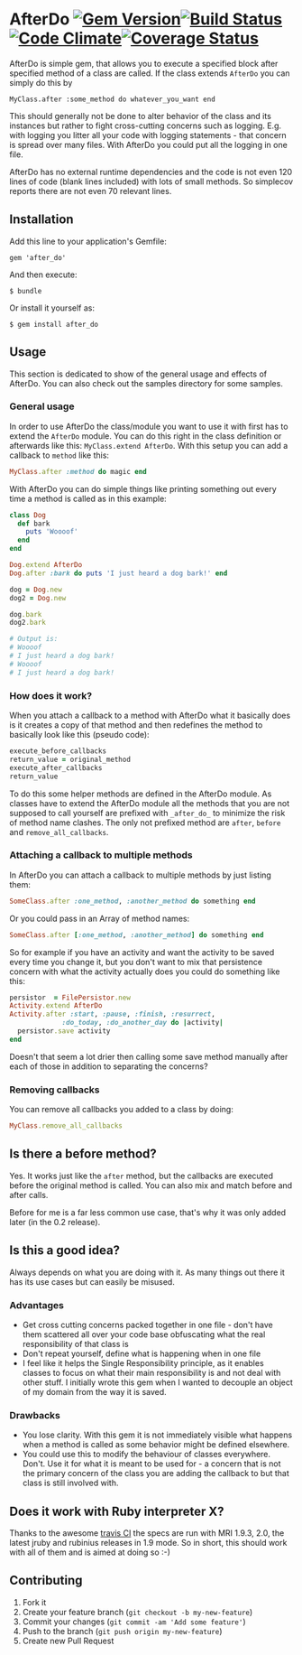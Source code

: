 # AfterDo [![Gem Version](https://badge.fury.io/rb/after_do.png)](http://badge.fury.io/rb/after_do)[![Build Status](https://travis-ci.org/PragTob/after_do.png?branch=master)](https://travis-ci.org/PragTob/after_do)[![Code Climate](https://codeclimate.com/github/PragTob/after_do.png)](https://codeclimate.com/github/PragTob/after_do)[![Coverage Status](https://coveralls.io/repos/PragTob/after_do/badge.png)](https://coveralls.io/r/PragTob/after_do)

AfterDo is simple gem, that allows you to execute a specified block after specified method of a class are called. If the class extends `AfterDo` you can simply do this by

```
MyClass.after :some_method do whatever_you_want end
```

This should generally not be done to alter behavior of the class and its instances but rather to fight cross-cutting concerns such as logging. E.g. with logging you litter all your code with logging statements - that concern is spread over many files. With AfterDo you could put all the logging in one file.

AfterDo has no external runtime dependencies and the code is not even 120 lines of code (blank lines included) with lots of small methods. So simplecov reports there are not even 70 relevant lines.

## Installation

Add this line to your application's Gemfile:

    gem 'after_do'

And then execute:

    $ bundle

Or install it yourself as:

    $ gem install after_do

## Usage

This section is dedicated to show of the general usage and effects of AfterDo. You can also check out the samples directory for some samples.

### General usage

In order to use AfterDo the class/module you want to use it with first has to extend the `AfterDo` module. You can do this right in the class definition or afterwards like this: `MyClass.extend AfterDo`.
With this setup you can add a callback to `method` like this:

```ruby
MyClass.after :method do magic end
```

With AfterDo you can do simple things like printing something out every time a method is called as in this example:

```ruby
class Dog
  def bark
    puts 'Woooof'
  end
end

Dog.extend AfterDo
Dog.after :bark do puts 'I just heard a dog bark!' end

dog = Dog.new
dog2 = Dog.new

dog.bark
dog2.bark

# Output is:
# Woooof
# I just heard a dog bark!
# Woooof
# I just heard a dog bark!

```

### How does it work?

When you attach a callback to a method with AfterDo what it basically does is it creates a copy of that method and then redefines the method to basically look like this (pseudo code):

```ruby
execute_before_callbacks
return_value = original_method
execute_after_callbacks
return_value
```

To do this some helper methods are defined in the AfterDo module. As classes have to extend the AfterDo module all the methods that you are not supposed to call yourself are prefixed with `_after_do_` to minimize the risk of method name clashes. The only not prefixed method are `after`, `before` and `remove_all_callbacks`.

### Attaching a callback to multiple methods

In AfterDo you can attach a callback to multiple methods by just listing them:

```ruby
SomeClass.after :one_method, :another_method do something end
```

Or you could pass in an Array of method names:

```ruby
SomeClass.after [:one_method, :another_method] do something end
```

So for example if you have an activity and want the activity to be saved every time you change it, but you don't want to mix that persistence concern with what the activity actually does you could do something like this:

```ruby
persistor  = FilePersistor.new
Activity.extend AfterDo
Activity.after :start, :pause, :finish, :resurrect,
             :do_today, :do_another_day do |activity|
  persistor.save activity
end
```

Doesn't that seem a lot drier then calling some save method manually after each of those in addition to separating the concerns?

### Removing callbacks

You can remove all callbacks you added to a class by doing:

```ruby
MyClass.remove_all_callbacks
```

## Is there a before method?

Yes. It works just like the `after` method, but the callbacks are executed before the original method is called. You can also mix and match before and after calls.

Before for me is a far less common use case, that's why it was only added later (in the 0.2 release).

## Is this a good idea?

Always depends on what you are doing with it. As many things out there it has its use cases but can easily be misused.

### Advantages

- Get cross cutting concerns packed together in one file - don't have them scattered all over your code base obfuscating what the real responsibility of that class is
- Don't repeat yourself, define what is happening when in one file
- I feel like it helps the Single Responsibility principle, as it enables classes to focus on what their main responsibility is and not deal with other stuff. I initially wrote this gem when I wanted to decouple an object of my domain from the way it is saved.

### Drawbacks

- You lose clarity. With this gem it is not immediately visible what happens when a method is called as some behavior might be defined elsewhere.
- You could use this to modify the behaviour of classes everywhere. Don't. Use it for what it is meant to be used for - a concern that is not the primary concern of the class you are adding the callback to but that class is still involved with.

## Does it work with Ruby interpreter X?

Thanks to the awesome [travis CI](https://travis-ci.org/) the specs are run with MRI 1.9.3, 2.0, the latest jruby and rubinius releases in 1.9 mode. So in short, this should work with all of them and is aimed at doing so :-)

## Contributing

1. Fork it
2. Create your feature branch (`git checkout -b my-new-feature`)
3. Commit your changes (`git commit -am 'Add some feature'`)
4. Push to the branch (`git push origin my-new-feature`)
5. Create new Pull Request
